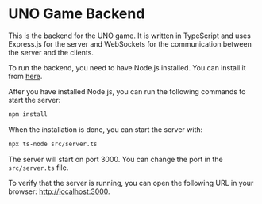 # UNO Game Backend

This is the backend for the UNO game. It is written in TypeScript and uses Express.js for the server and WebSockets for the communication between the server and the clients.

To run the backend, you need to have Node.js installed. You can install it from [here](https://nodejs.org/).

After you have installed Node.js, you can run the following commands to start the server:

```bash
npm install
```

When the installation is done, you can start the server with:

```bash
npx ts-node src/server.ts
```

The server will start on port 3000. You can change the port in the `src/server.ts` file.

To verify that the server is running, you can open the following URL in your browser: [http://localhost:3000](http://localhost:3000).
